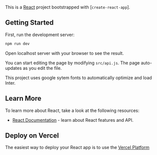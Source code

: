 This is a [React](https://react.org/) project bootstrapped with [`create-react-app`].

## Getting Started

First, run the development server:

```bash
npm run dev
```

Open localhost server with your browser to see the result.

You can start editing the page by modifying `src/api.js`. The page auto-updates as you edit the file.

This project uses google sytem fonts to automatically optimize and load Inter.

## Learn More

To learn more about React, take a look at the following resources:

- [React Documentation](https://react.dev/learn) - learn about React features and API.

## Deploy on Vercel

The easiest way to deploy your React app is to use the [Vercel Platform](https://vercel.com/new?utm_medium=default-template&filter=next.js&utm_source=create-next-app&utm_campaign=create-next-app-readme) 

